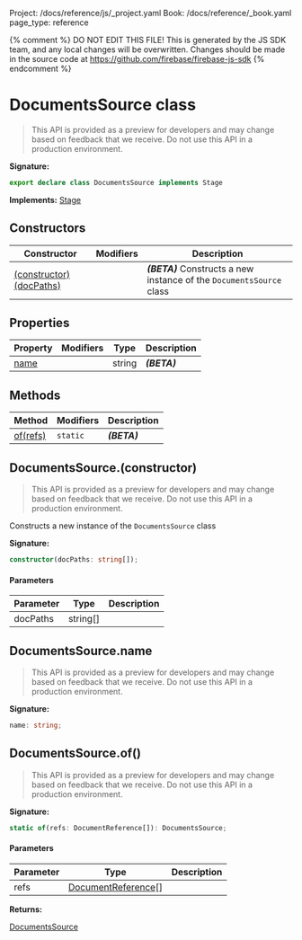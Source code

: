 Project: /docs/reference/js/_project.yaml
Book: /docs/reference/_book.yaml
page_type: reference

{% comment %}
DO NOT EDIT THIS FILE!
This is generated by the JS SDK team, and any local changes will be
overwritten. Changes should be made in the source code at
https://github.com/firebase/firebase-js-sdk
{% endcomment %}

# DocumentsSource class
> This API is provided as a preview for developers and may change based on feedback that we receive. Do not use this API in a production environment.
> 


<b>Signature:</b>

```typescript
export declare class DocumentsSource implements Stage 
```
<b>Implements:</b> [Stage](./firestore_.stage.md#stage_interface)

## Constructors

|  Constructor | Modifiers | Description |
|  --- | --- | --- |
|  [(constructor)(docPaths)](./firestore_.documentssource.md#documentssourceconstructor) |  | <b><i>(BETA)</i></b> Constructs a new instance of the <code>DocumentsSource</code> class |

## Properties

|  Property | Modifiers | Type | Description |
|  --- | --- | --- | --- |
|  [name](./firestore_.documentssource.md#documentssourcename) |  | string | <b><i>(BETA)</i></b> |

## Methods

|  Method | Modifiers | Description |
|  --- | --- | --- |
|  [of(refs)](./firestore_.documentssource.md#documentssourceof) | <code>static</code> | <b><i>(BETA)</i></b> |

## DocumentsSource.(constructor)

> This API is provided as a preview for developers and may change based on feedback that we receive. Do not use this API in a production environment.
> 

Constructs a new instance of the `DocumentsSource` class

<b>Signature:</b>

```typescript
constructor(docPaths: string[]);
```

#### Parameters

|  Parameter | Type | Description |
|  --- | --- | --- |
|  docPaths | string\[\] |  |

## DocumentsSource.name

> This API is provided as a preview for developers and may change based on feedback that we receive. Do not use this API in a production environment.
> 

<b>Signature:</b>

```typescript
name: string;
```

## DocumentsSource.of()

> This API is provided as a preview for developers and may change based on feedback that we receive. Do not use this API in a production environment.
> 

<b>Signature:</b>

```typescript
static of(refs: DocumentReference[]): DocumentsSource;
```

#### Parameters

|  Parameter | Type | Description |
|  --- | --- | --- |
|  refs | [DocumentReference](./firestore_.documentreference.md#documentreference_class)<!-- -->\[\] |  |

<b>Returns:</b>

[DocumentsSource](./firestore_.documentssource.md#documentssource_class)

